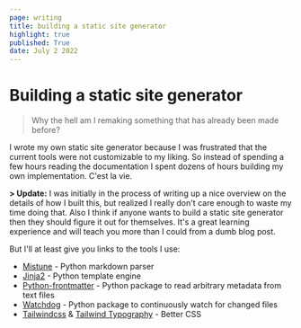 ```yaml
---
page: writing
title: building a static site generator
highlight: true
published: True 
date: July 2 2022
---
```


# Building a static site generator

> Why the hell am I remaking something that has already been made before?

I wrote my own static site generator because I was frustrated that the current
tools were not customizable to my liking. So instead of spending a few hours reading
the documentation I spent dozens of hours building my own implementation. C'est la vie.


__> Update:__ I was initially in the process of writing up a nice overview on the details of how I
built this, but realized I really don't care enough to waste my time doing that.
Also I think if anyone wants to build a static site generator then they should figure it out for
themselves. It's a great learning experience and will teach you more than I could from a dumb
blog post.

But I'll at least give you links to the tools I use:

- [Mistune](https://mistune.readthedocs.io/en/latest/) - Python markdown parser
- [Jinja2](https://svn.python.org/projects/external/Jinja-2.1.1/docs/_build/html/index.html) - Python template engine
- [Python-frontmatter](https://github.com/eyeseast/python-frontmatter) - Python package to read arbitrary metadata from text files
- [Watchdog](https://python-watchdog.readthedocs.io/en/stable/) - Python package to continuously watch for changed files
- [Tailwindcss](https://tailwindcss.com/) & [Tailwind Typography](https://tailwindcss.com/docs/typography-plugin) - Better CSS
